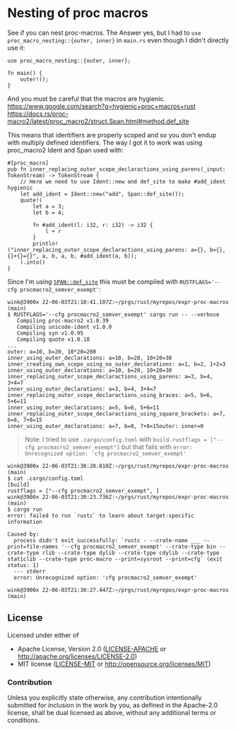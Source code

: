 # Nesting of proc macros

See if you can nest proc-macros. The Answer yes, but I had to
`use proc_macro_nesting::{outer, inner}` in `main.rs` even
though I didn't directly use it:
```
use proc_macro_nesting::{outer, inner};

fn main() {
    outer!();
}
```

And you must be careful that the macros are hygienic.
    https://www.google.com/search?q=hygienic+proc+macros+rust
    https://docs.rs/proc-macro2/latest/proc_macro2/struct.Span.html#method.def_site

This means that identifiers are properly scoped and so you don't endup with multiply
defined identifiers. The way I got it to work was using proc_macro2 Ident and Span
used with:
```
#[proc_macro]
pub fn inner_replacing_outer_scope_declaractions_using_parens(_input: TokenStream) -> TokenStream {
    // Here we need to use Ident::new and def_site to make #add_ident hygienic
    let add_ident = Ident::new("add", Span::def_site());
    quote!(
        let a = 3;
        let b = 4;

        fn #add_ident(l: i32, r: i32) -> i32 {
            l + r
        }
        println!("inner_replacing_outer_scope_declaractions_using_parens: a={}, b={}, {}+{}={}", a, b, a, b, #add_ident(a, b));
    ).into()
}
```

Since I'm using [`SPAN::def_site`](https://docs.rs/proc-macro2/latest/proc_macro2/struct.Span.html#method.def_site)
this must be compiled with `RUSTFLAGS='--cfg procmacro2_semver_exempt'`:
```
wink@3900x 22-06-03T21:18:41.107Z:~/prgs/rust/myrepos/expr-proc-macros (main)
$ RUSTFLAGS='--cfg procmacro2_semver_exempt' cargo run -- --verbose
   Compiling proc-macro2 v1.0.39
   Compiling unicode-ident v1.0.0
   Compiling syn v1.0.95
   Compiling quote v1.0.18
...
outer: a=10, b=20, 10*20=200
inner_using_outer_declarations: a=10, b=20, 10+20=30
inner_creating_own_scope_using_no_outer_declarations: a=1, b=2, 1+2=3
inner_using_outer_declarations: a=10, b=20, 10+20=30
inner_replacing_outer_scope_declaractions_using_parens: a=3, b=4, 3+4=7
inner_using_outer_declarations: a=3, b=4, 3+4=7
inner_replacing_outer_scope_declaractions_using_braces: a=5, b=6, 5+6=11
inner_using_outer_declarations: a=5, b=6, 5+6=11
inner_replacing_outer_scope_declaractions_using_square_brackets: a=7, b=8, 7+8=15
inner_using_outer_declarations: a=7, b=8, 7+8=15outer: inner=0
```

> Note: I tried to use `.cargo/config.toml` with `build.rustflags = ["--cfg procmacro2_semver_exempt"]`
> but that fails with `error: Unrecognized option: 'cfg procmacro2_semver_exempt'` 
```
wink@3900x 22-06-03T21:30:20.810Z:~/prgs/rust/myrepos/expr-proc-macros (main)
$ cat .cargo/config.toml 
[build]
rustflags = ["--cfg procmacro2_semver_exempt", ]
wink@3900x 22-06-03T21:30:23.736Z:~/prgs/rust/myrepos/expr-proc-macros (main)
$ cargo run
error: failed to run `rustc` to learn about target-specific information

Caused by:
  process didn't exit successfully: `rustc - --crate-name ___ --print=file-names '--cfg procmacro2_semver_exempt' --crate-type bin --crate-type rlib --crate-type dylib --crate-type cdylib --crate-type staticlib --crate-type proc-macro --print=sysroot --print=cfg` (exit status: 1)
  --- stderr
  error: Unrecognized option: 'cfg procmacro2_semver_exempt'

wink@3900x 22-06-03T21:30:27.447Z:~/prgs/rust/myrepos/expr-proc-macros (main)
```

## License

Licensed under either of

- Apache License, Version 2.0 ([LICENSE-APACHE](LICENSE-APACHE) or http://apache.org/licenses/LICENSE-2.0)
- MIT license ([LICENSE-MIT](LICENSE-MIT) or http://opensource.org/licenses/MIT)

### Contribution

Unless you explicitly state otherwise, any contribution intentionally submitted
for inclusion in the work by you, as defined in the Apache-2.0 license, shall
be dual licensed as above, without any additional terms or conditions.

